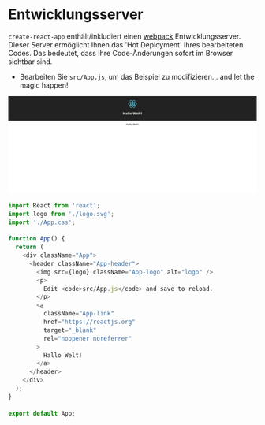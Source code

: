 
# Entwicklungsserver

`create-react-app` enthält/inkludiert einen [webpack](https://github.com/webpack/webpack) Entwicklungsserver. 
Dieser Server ermöglicht Ihnen das 'Hot Deployment' Ihres bearbeiteten Codes. Das bedeutet,
dass Ihre Code-Änderungen sofort im Browser sichtbar sind.

* Bearbeiten Sie `src/App.js`, um das Beispiel zu modifizieren… and let the magic happen!

[![](../images/hallo_welt.png)](../images/hallo_welt.png)


```javascript
import React from 'react';
import logo from './logo.svg';
import './App.css';

function App() {
  return (
    <div className="App">
      <header className="App-header">
        <img src={logo} className="App-logo" alt="logo" />
        <p>
          Edit <code>src/App.js</code> and save to reload.
        </p>
        <a
          className="App-link"
          href="https://reactjs.org"
          target="_blank"
          rel="noopener noreferrer"
        >
          Hallo Welt!
        </a>
      </header>
    </div>
  );
}

export default App;
```